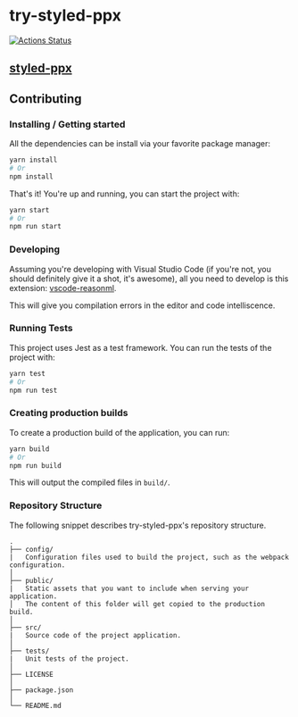 # try-styled-ppx

[![Actions Status](https://github.com//try-styled-ppx/workflows/CI/badge.svg)](https://github.com//try-styled-ppx/actions)

## [styled-ppx](https://github.com/davesnx/styled-ppx)

## Contributing

### Installing / Getting started

All the dependencies can be install via your favorite package manager:

```bash
yarn install
# Or
npm install
```

That's it! You're up and running, you can start the project with:

```bash
yarn start
# Or
npm run start
```

### Developing

Assuming you're developing with Visual Studio Code (if you're not, you should definitely give it a shot, it's awesome), all you need to develop is this extension: [vscode-reasonml](https://github.com/reasonml-editor/vscode-reasonml).

This will give you compilation errors in the editor and code intelliscence.

### Running Tests

This project uses Jest as a test framework. You can run the tests of the project with:

```bash
yarn test
# Or
npm run test
```

### Creating production builds

To create a production build of the application, you can run:

```bash
yarn build
# Or
npm run build
```

This will output the compiled files in `build/`.

### Repository Structure

The following snippet describes try-styled-ppx's repository structure.

```text
.
├── config/
|   Configuration files used to build the project, such as the webpack configuration.
│
├── public/
|   Static assets that you want to include when serving your application. 
│   The content of this folder will get copied to the production build.
│
├── src/
|   Source code of the project application.
│
├── tests/
|   Unit tests of the project.
│
├── LICENSE
│
├── package.json
│
└── README.md
```
